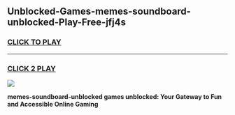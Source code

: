 
## Unblocked-Games-memes-soundboard-unblocked-Play-Free-jfj4s
<h3>
<a href="https://premium76.site?title=memes-soundboard-unblocked&ref=10A">CLICK TO PLAY</a></h3>
<hr>

<h3>
<a href="https://premium76.site?title=memes-soundboard-unblocked&ref=10A">CLICK 2 PLAY</a>
  
</h3>

<a href="https://premium76.site?title=memes-soundboard-unblocked&ref=10A"><img src="https://clearcache.store/games.png"></a>


**memes-soundboard-unblocked games unblocked: Your Gateway to Fun and Accessible Online Gaming**
